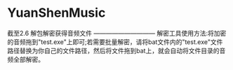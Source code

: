 # YuanShenMusic
   截至2.6
   解包解密获得音频文件
 ——————————
   解密工具使用方法:将加密的音频拖到"test.exe"上即可;若需要批量解密，请将bat文件内的"test.exe"文件路径替换为你自己的文件路径，然后将文件拖到bat上，就会自动将文件目录的音频全部解密。

